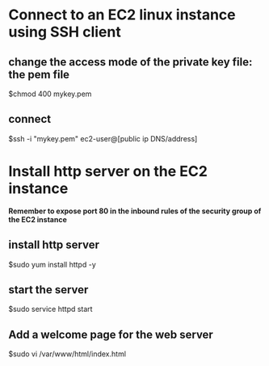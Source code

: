 # Connect to an EC2 linux instance using SSH client
## change the access mode of the private key file: the pem file
$chmod 400 mykey.pem

## connect
$ssh -i "mykey.pem" ec2-user@[public ip DNS/address]

# Install http server on the EC2 instance
**Remember to expose port 80 in the inbound rules of the security group of the EC2 instance**
## install http server
$sudo yum install httpd -y
## start the server
$sudo service httpd start
## Add a welcome page for the web server
$sudo vi /var/www/html/index.html

